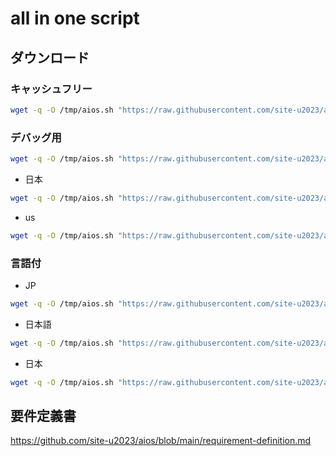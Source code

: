 # all in one script

## ダウンロード

### キャッシュフリー
```sh
wget -q -O /tmp/aios.sh "https://raw.githubusercontent.com/site-u2023/aios/main/aios.sh?cache_bust=$(date +%s)"; sh /tmp/aios.sh
```

### デバッグ用

```sh
wget -q -O /tmp/aios.sh "https://raw.githubusercontent.com/site-u2023/aios/main/aios.sh?cache_bust=$(date +%s)"; sh /tmp/aios.sh -d
```

- 日本
```sh
wget -q -O /tmp/aios.sh "https://raw.githubusercontent.com/site-u2023/aios/main/aios.sh?cache_bust=$(date +%s)"; sh /tmp/aios.sh -d 日本
```

- us
```sh
wget -q -O /tmp/aios.sh "https://raw.githubusercontent.com/site-u2023/aios/main/aios.sh?cache_bust=$(date +%s)"; sh /tmp/aios.sh -d us
```

### 言語付

- JP
```sh
wget -q -O /tmp/aios.sh "https://raw.githubusercontent.com/site-u2023/aios/main/aios.sh?cache_bust=$(date +%s)"; sh /tmp/aios.sh JP
```

- 日本語
```sh
wget -q -O /tmp/aios.sh "https://raw.githubusercontent.com/site-u2023/aios/main/aios.sh?cache_bust=$(date +%s)"; sh /tmp/aios.sh 日本語
```

- 日本
```sh
wget -q -O /tmp/aios.sh "https://raw.githubusercontent.com/site-u2023/aios/main/aios.sh?cache_bust=$(date +%s)"; sh /tmp/aios.sh 日本
```

## 要件定義書

https://github.com/site-u2023/aios/blob/main/requirement-definition.md
